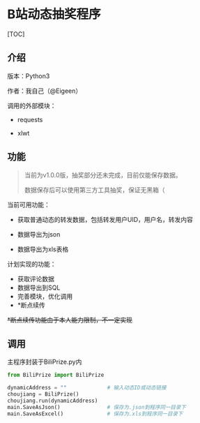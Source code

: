 # B站动态抽奖程序
[TOC]

## 介绍

版本：Python3

作者：我自己（@Eigeen）

调用的外部模块：

- requests

- xlwt

  

## 功能

> 当前为v1.0.0版，抽奖部分还未完成，目前仅能保存数据。
>
> 数据保存后可以使用第三方工具抽奖，保证无黑箱（



当前可用功能：

- 获取普通动态的转发数据，包括转发用户UID，用户名，转发内容

- 数据导出为json

- 数据导出为xls表格

  

计划实现的功能：

- 获取评论数据
- 数据导出到SQL
- 完善模块，优化调用
- *断点续传

~~*断点续传功能由于本人能力限制，不一定实现~~

## 调用

主程序封装于BiliPrize.py内

```python
from BiliPrize import BiliPrize

dynamicAddress = ""             # 输入动态ID或动态链接
choujiang = BiliPrize()
choujiang.run(dynamicAddress)
main.SaveAsJson()               # 保存为.json到程序同一目录下
main.SaveAsExcel()              # 保存为.xls到程序同一目录下
```

